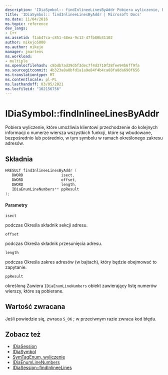 ```yaml
---
description: 'IDiaSymbol:: findInlineeLinesByAddr Pobiera wyliczenie, które umożliwia klientowi przechodzenie do kolejnych informacji o numerze wiersza wszystkich funkcji, które są wbudowane, bezpośrednio lub pośrednio, w tym symbolu w ramach określonego zakresu adresów.'
title: 'IDiaSymbol:: findInlineeLinesByAddr | Microsoft Docs'
ms.date: 11/04/2016
ms.topic: reference
dev_langs:
- C++
ms.assetid: f1ab47ca-c851-48ea-9c12-47fb80b31102
author: mikejo5000
ms.author: mikejo
manager: jmartens
ms.workload:
- multiple
ms.openlocfilehash: c8bdb7ad39d5f3dec7f4d3710f28fee94b6ff9fa
ms.sourcegitcommit: 4b323a8a8bfd1a1a9e84f4b4ca88fa8da690f656
ms.translationtype: MT
ms.contentlocale: pl-PL
ms.lasthandoff: 03/05/2021
ms.locfileid: "102156756"
---
```

# <a name="idiasymbolfindinlineelinesbyaddr"></a>IDiaSymbol::findInlineeLinesByAddr
Pobiera wyliczenie, które umożliwia klientowi przechodzenie do kolejnych informacji o numerze wiersza wszystkich funkcji, które są wbudowane, bezpośrednio lub pośrednio, w tym symbolu w ramach określonego zakresu adresów.

## <a name="syntax"></a>Składnia

```C++
HRESULT findInlineeLinesByAddr ( 
   DWORD                 isect,
   DWORD                 offset,
   DWORD                 length,
   IDiaEnumLineNumbers** ppResult
);
```

#### <a name="parameters"></a>Parametry
 `isect`

podczas Określa składnik sekcji adresu.

 `offset`

podczas Określa składnik przesunięcia adresu.

 `length`

podczas Określa zakres adresów (w bajtach), który będzie obejmować to zapytanie.

 `ppResult`

określoną Zawiera `IDiaEnumLineNumbers` obiekt zawierający listę numerów wierszy, które są pobierane.

## <a name="return-value"></a>Wartość zwracana
 Jeśli powiedzie się, zwraca `S_OK` ; w przeciwnym razie zwraca kod błędu.

## <a name="see-also"></a>Zobacz też
- [IDiaSession](../../debugger/debug-interface-access/idiasession.md)
- [IDiaSymbol](../../debugger/debug-interface-access/idiasymbol.md)
- [SymTagEnum, wyliczenie](../../debugger/debug-interface-access/symtagenum.md)
- [IDiaEnumLineNumbers](../../debugger/debug-interface-access/idiaenumlinenumbers.md)
- [IDiaSession::findInlineeLines](../../debugger/debug-interface-access/idiasession-findinlineelines.md)
